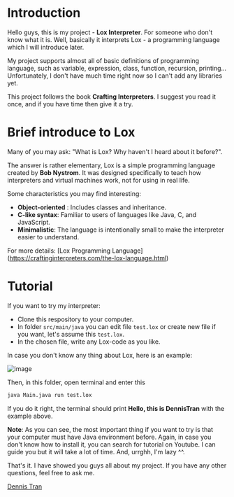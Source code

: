 # Introduction
Hello guys, this is my project - **Lox Interpreter**. For someone who don't know what it is. Well, basically it interprets Lox - a programming language which I will introduce later.

My project supports almost all of basic definitions of programming language, such as variable, expression, class, function, recursion, printing... Unfortunately, I don't have much time right now so I can't add any libraries yet.

This project follows the book **Crafting Interpreters**. I suggest you read it once, and if you have time then give it a try.

# Brief introduce to Lox
Many of you may ask: "What is Lox? Why haven't I heard about it before?". 

The answer is rather elementary, Lox is a simple programming language created by **Bob Nystrom**. It was designed specifically to teach how interpreters and virtual machines work, not for using in real life.

Some characteristics you may find interesting:

  - **Object-oriented** : Includes classes and inheritance.
  - **C-like syntax**: Familiar to users of languages like Java, C, and JavaScript.
  - **Minimalistic**: The language is intentionally small to make the interpreter easier to understand.

For more details: 
[Lox Programming Language] (https://craftinginterpreters.com/the-lox-language.html)

# Tutorial
If you want to try my interpreter:
  * Clone this respository to your computer.
  * In folder `src/main/java` you can edit file `test.lox` or create new file if you want, let's assume this `test.lox`.
  * In the chosen file, write any Lox-code as you like.

In case you don't know any thing about Lox, here is an example:

![image](https://github.com/user-attachments/assets/366514ef-1353-4894-b262-063b8a71ba01)

Then, in this folder, open terminal and enter this 

```sh
java Main.java run test.lox
```
If you do it right, the terminal should print **Hello, this is DennisTran** with the example above.

**Note**: As you can see, the most important thing if you want to try is that your computer must have Java environment before. Again, in case you don't know how to install it, you can search for tutorial on Youtube. I can guide you but it will take a lot of time. And, urrghh, I'm lazy ^^.

That's it. I have showed you guys all about my project. If you have any other questions, feel free to ask me.

[Dennis Tran](https://www.facebook.com/DennisTran1402)
